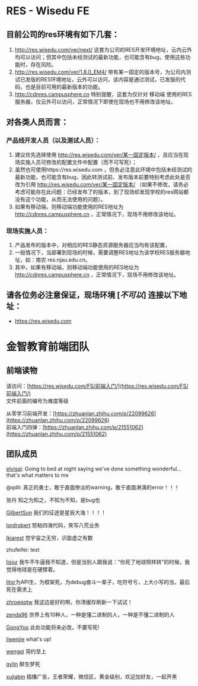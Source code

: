 # RES - Wisedu FE


## 目前公司的res环境有如下几套：
1. http://res.wisedu.com/ver/next/ 这套为公司的RES开发环境地址，云内云外均可以访问；但其中包括未经测试的最新功能，也可能含有bug，使用这些功能时，存在风险。
1. http://res.wisedu.com/ver/1.8.0_EM4/ 带有某一固定的版本号，为公司内测试已发版的RES环境地址，云外可以访问，该内容是通过测试，已发版的代码，也是目前可用的最新版本的功能。
1. http://cdnres.campusphere.cn 特别提醒，这套为仅针对 移动端 使用的RES服务器，仅云外可以访问，正常情况下即使在现场也不用修改该地址。


## 对各类人员而言：
### 产品线开发人员（以及测试人员）：
1. 建议优先选择使用 http://res.wisedu.com/ver/某一固定版本/ ，且应当在现场实施人员可修改的配置文件中配置（而不可写死）；
1. 虽然也可使用https://res.wisedu.com ，但务必注意此环境中包括未经测试的最新功能，也可能含有bug，因此转测试前、发布版本前要特别考虑此处是否改为引用 http://res.wisedu.com/ver/某一固定版本/ （如果不修改，请务必考虑可能存在此问题：已经发布了的版本，到了现场却发现学校的res网站都没有这个功能，从而无法使用的问题）。
1. 如果有移动端，则移动端功能使用的RES地址为 http://cdnres.campusphere.cn ，正常情况下，现场不用修改该地址。


### 现场实施人员：
1. 产品发布的版本中，对相应的RES静态资源服务器应当均有该配置，
1. 一般情况下，当部署到现场的时候，需要调整RES地址为该学校RES服务器地址，如：南农 res.njau.edu.cn。
1. 其中，如果有移动端，则移动端功能使用的RES地址为 http://cdnres.campusphere.cn ，正常情况下，现场不用修改该地址。

## 请各位务必注意保证，现场环境 \[_不可以_\] 连接以下地址：
* https://res.wisedu.com



# 金智教育前端团队

## 前端读物

请访问：[https://res.wisedu.com/FS/前端入门/](https://res.wisedu.com/FS/前端入门/)  
文件前面的编号为难度等级

从零学习前端开发：[https://zhuanlan.zhihu.com/p/22099626](https://zhuanlan.zhihu.com/p/22099626)  
前端入门四弹：[https://zhuanlan.zhihu.com/p/21551062](https://zhuanlan.zhihu.com/p/21551062)


## 团队成员

[elvisqi](https://github.com/elvisqi): Going to bed at night saying we've done something wonderful... that's what matters to me

@qdli: 真正的勇士，敢于直面惨淡的warning，敢于直面淋漓的error！！！

张丹   知之为知之，不知为不知，是bug也

[GilbertSun](https://github.com/GilbertSun) 我们的征途是星辰大海！！！！

[lordrobert](https://github.com/lordrobert) 怒粘四海代码，笑写八荒业务

[lkiarest](https://github.com/lkiarest)  觉宇宙之无穷，识盈虚之有数

zhufeifei:  test

[lisiur](https://github.com/lisiur) 我牛不牛逼我不知道，但是当别人跟我说：“你死了地球照样转”的时候，我觉得地球是在硬撑着。

[litor](https://github.com/Litor)为API生，为框架死，为debug奋斗一辈子，吃符号亏，上大小写的当，最后死在需求上

[zhroeqqtw](https://github.com/zhroeqqtw) 我这边是好的啊，你清缓存刷新一下试试！

[zenda96](https://github.com/zenda96/)
世界上有10种人，一种是懂二进制的人，一种是不懂二进制的人

[GongYoo](https://github.com/GongYoo) 此处功能将来必改，不要写死!

[liwenjie](https://github.com/liwenjie3421) what's up!

[wengqi](https://github.com/wengqi) 简约至上

[qylin](https://github.com/qylin) 醉生梦死

[xujiabin](https://github.com/js-nj) 插播广告，王者荣耀，微信区，黄金级别，欢迎加好友，一起开黑
